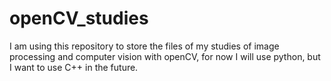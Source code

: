 # openCV_studies
I am using this repository to store the files of my studies of image processing and computer vision with openCV, for now I will use python, but I want to use C++ in the future.
